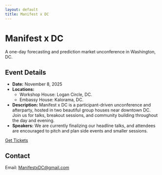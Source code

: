 ```yaml
---
layout: default
title: Manifest x DC
---
```

# Manifest x DC

A one-day forecasting and prediction market unconference in Washington, DC.

## Event Details
- **Date:** November 8, 2025
- **Locations:**
	- Workshop House: Logan Circle, DC.
	- Embassy House: Kalorama, DC.
- **Description:** Manifest x DC is a participant-driven unconference and afterparty, hosted in two beautiful group houses near downtown DC. Join us for talks, breakout sessions, and community building throughout the day and evening.
- **Speakers:** We are currently finalizing our headline talks, and attendees are encouraged to pitch and plan side events and smaller sessions.

[Get Tickets](/tickets)

## Contact
Email: [ManifestxDC@gmail.com](mailto:ManifestxDC@gmail.com)